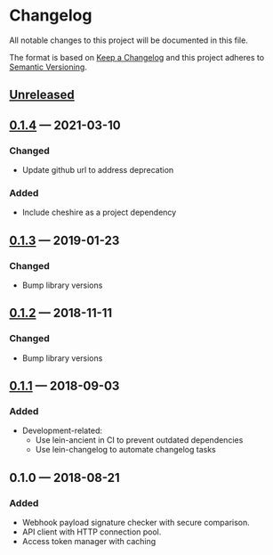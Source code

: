 # Changelog

All notable changes to this project will be documented in this file.

The format is based on [Keep a Changelog](http://keepachangelog.com)
and this project adheres to [Semantic Versioning](http://semver.org/spec/v2.0.0.html).


## [Unreleased]

## [0.1.4] — 2021-03-10
### Changed
* Update github url to address deprecation

### Added
* Include cheshire as a project dependency

## [0.1.3] — 2019-01-23
### Changed
* Bump library versions

## [0.1.2] — 2018-11-11
### Changed
* Bump library versions

## [0.1.1] — 2018-09-03
### Added
* Development-related:
  * Use lein-ancient in CI to prevent outdated dependencies
  * Use lein-changelog to automate changelog tasks

## 0.1.0 — 2018-08-21
### Added
* Webhook payload signature checker with secure comparison.
* API client with HTTP connection pool.
* Access token manager with caching


[0.1.1]: https://github.com/nubank/clj-github-app/compare/0.1.0...0.1.1
[0.1.2]: https://github.com/nubank/clj-github-app/compare/0.1.1...0.1.2
[0.1.3]: https://github.com/nubank/clj-github-app/compare/0.1.2...0.1.3
[0.1.4]: https://github.com/nubank/clj-github-app/compare/0.1.3...0.1.4
[Unreleased]: https://github.com/nubank/clj-github-app/compare/0.1.4...HEAD
